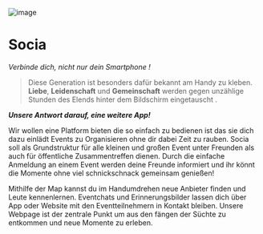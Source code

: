 ![image](https://github.com/SociaDC/.github/assets/155546784/75ff6055-c0e6-4bb1-8edf-aad3b1302cf0)

# Socia
*Verbinde dich, nicht nur dein Smartphone !*

> Diese Generation ist besonders dafür bekannt am Handy zu kleben. 
**Liebe**, **Leidenschaft** und **Gemeinschaft** werden gegen unzählige Stunden des Elends hinter dem Bildschirm eingetauscht .

***Unsere Antwort darauf, eine weitere App!***

Wir wollen eine Platform bieten die so einfach zu bedienen ist das sie dich dazu einlädt Events zu Organisieren ohne dir dabei Zeit zu rauben. Socia soll als Grundstruktur für alle kleinen und großen Event unter Freunden als auch für öffentliche Zusammentreffen dienen. Durch die einfache Anmeldung an einem Event werden deine Freunde informiert und ihr könnt die Momente ohne viel schnickschnack gemeinsam genießen!

Mithilfe der Map kannst du im Handumdrehen neue Anbieter finden und Leute kennenlernen. Eventchats und Erinnerungsbilder lassen dich über App oder Website mit den Eventteilnehmern in Kontakt bleiben. Unsere Webpage ist der zentrale Punkt um aus den fängen der Süchte zu entkommen und neue Momente zu erleben.
